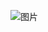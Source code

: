 ![图片](https://user-images.githubusercontent.com/68314331/162837064-6066b55f-4a5c-4621-ba82-50abac5e7a12.png)
